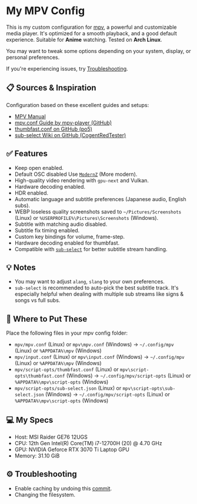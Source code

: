 # My MPV Config

This is my custom configuration for [mpv](https://mpv.io/), a powerful and customizable media player. It's optimized for a smooth playback, and a good default experience. Suitable for **Anime** watching. Tested on **Arch Linux**.

You may want to tweak some options depending on your system, display, or personal preferences.

If you're experiencing issues, try [Troubleshooting](https://github.com/Parsa307/My-MPV-Config#%EF%B8%8F-troubleshooting).

## 📋 Sources & Inspiration

Configuration based on these excellent guides and setups:

- [MPV Manual](https://mpv.io/manual/stable/)
- [mpv.conf Guide by mpv-player (GitHub)](https://raw.githubusercontent.com/mpv-player/mpv/release/0.40/etc/mpv.conf)
- [thumbfast.conf on GitHub (po5)](https://raw.githubusercontent.com/po5/thumbfast/master/thumbfast.conf)
- [sub-select Wiki on GitHub (CogentRedTester)](https://github.com/CogentRedTester/mpv-sub-select/wiki/Example-Configs)

## ✅ Features

- Keep open enabled.
- Default OSC disabled Use [`ModernZ`](https://github.com/Samillion/ModernZ) (More modern).
- High-quality video rendering with `gpu-next` and Vulkan.
- Hardware decoding enabled.
- HDR enabled.
- Automatic language and subtitle preferences (Japanese audio, English subs).
- WEBP loseless quality screenshots saved to `~/Pictures/Screenshots` (Linux) or `%USERPROFILE%\Pictures\Screenshots` (Windows).
- Subtitle with matching audio disabled.
- Subtitle fix timing enabled.
- Custom key bindings for volume, frame-step.
- Hardware decoding enabled for thumbfast.
- Compatible with [`sub-select`](https://github.com/CogentRedTester/mpv-sub-select) for better subtitle stream handling.

## 💡 Notes

- You may want to adjust `alang`, `slang` to your own preferences.
- `sub-select` is recommended to auto-pick the best subtitle track. It's especially helpful when dealing with multiple sub streams like signs & songs vs full subs.

## 🔧 Where to Put These

Place the following files in your mpv config folder:

- `mpv/mpv.conf` (Linux) or `mpv\mpv.conf` (Windows) → `~/.config/mpv` (Linux) or `%APPDATA%\mpv` (Windows)
- `mpv/input.conf` (Linux) or `mpv\input.conf` (Windows) → `~/.config/mpv` (Linux) or `%APPDATA%\mpv` (Windows)
- `mpv/script-opts/thumbfast.conf` (Linux) or `mpv\script-opts\thumbfast.conf` (Windows) → `~/.config/mpv/script-opts` (Linux) or `%APPDATA%\mpv\script-opts` (Windows)
- `mpv/script-opts/sub-select.json` (Linux) or `mpv\script-opts\sub-select.json` (Windows) → `~/.config/mpv/script-opts` (Linux) or `%APPDATA%\mpv\script-opts` (Windows)

## 💻 My Specs
- Host: MSI Raider GE76 12UGS
- CPU: 12th Gen Intel(R) Core(TM) i7-12700H (20) @ 4.70 GHz
- GPU: NVIDIA Geforce RTX 3070 Ti Laptop GPU
- Memory: 31.10 GiB

## ⚙️ Troubleshooting
- Enable caching by undoing this [commit](https://github.com/Parsa307/My-MPV-Config/commit/1302797647384ee899a4a5f72a33fd7305ac8beb).
- Changing the filesystem.
